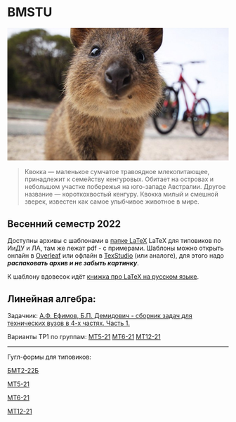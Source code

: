   # BMSTU
  

<p align="center">
    <img src="https://github.com/tru17v/bmstu/blob/main/system/kwokka.jpg">
</p>

>Квокка — маленькое сумчатое травоядное млекопитающее, принадлежит к семейству кенгуровых. Обитает на островах и небольшом участке побережья на юго-западе Австралии. Другое название — короткохвостый кенгуру. Квокка милый и смешной зверек, известен как самое улыбчивое животное в мире.

## Весенний семестр 2022
Доступны архивы с шаблонами в [папке LaTeX](./Latex) LaTeX для типовиков по ИиДУ и ЛА, там же лежат pdf - с примерами.
Шаблоны можно открыть онлайн в [Overleaf](https://www.overleaf.com/) или офлайн в [TexStudio](https://www.texstudio.org/) (или аналоге), для этого надо ___распаковать архив и не забыть картинку___.

К шаблону вдовесок идёт [книжка про LaTeX на русском языке](./LaTeX-Lvovsky.pdf).

Линейная алгебра:
---

Задачник:
[А.Ф. Ефимов, Б.П. Демидович - сборник задач для технических вузов в 4-х частях. Часть 1.](https://github.com/tru17v/bmstu/blob/main/%D0%97%D0%B0%D0%B4%D0%B0%D1%87%D0%BD%D0%B8%D0%BA%20-%20%D0%9B%D0%90.pdf)

Варианты ТР1 по группам: [МТ5-21](https://github.com/tru17v/bmstu/blob/main/TR1/%D0%9C%D0%A25-21-task.pdf)
[МТ6-21](https://github.com/tru17v/bmstu/blob/main/TR1/%D0%9C%D0%A26-21-task.pdf)
[МТ12-21](https://github.com/tru17v/bmstu/blob/main/TR1/%D0%9C%D0%A212-21-task.pdf)

---
Гугл-формы для типовиков:

[БМТ2-22Б](https://docs.google.com/forms/d/e/1FAIpQLSfuteno0EmeAPVw6Cy2ROhLUYlGwqxSaNS3W_xsINIQV8EW4w/viewform?usp=sf_link)

[МТ5-21](https://docs.google.com/forms/d/e/1FAIpQLSd6Z47U2sz2sIMm4HaYgHqsVxrvqSiwYkNjOtWep9RNpBFvuQ/viewform?usp=sf_link)

[МТ6-21](https://docs.google.com/forms/d/e/1FAIpQLSdLCSt-xt5acY7swA_Kk6S-884h7NAcffQM5SRCIMfytQ7TWQ/viewform?usp=sf_link)

[МТ12-21](https://docs.google.com/forms/d/e/1FAIpQLSc-wzHbFRvQRMsENRcbyzc1o7tIasxFmTKdIo_PBMvFgJ4-OA/viewform?usp=sf_link)
